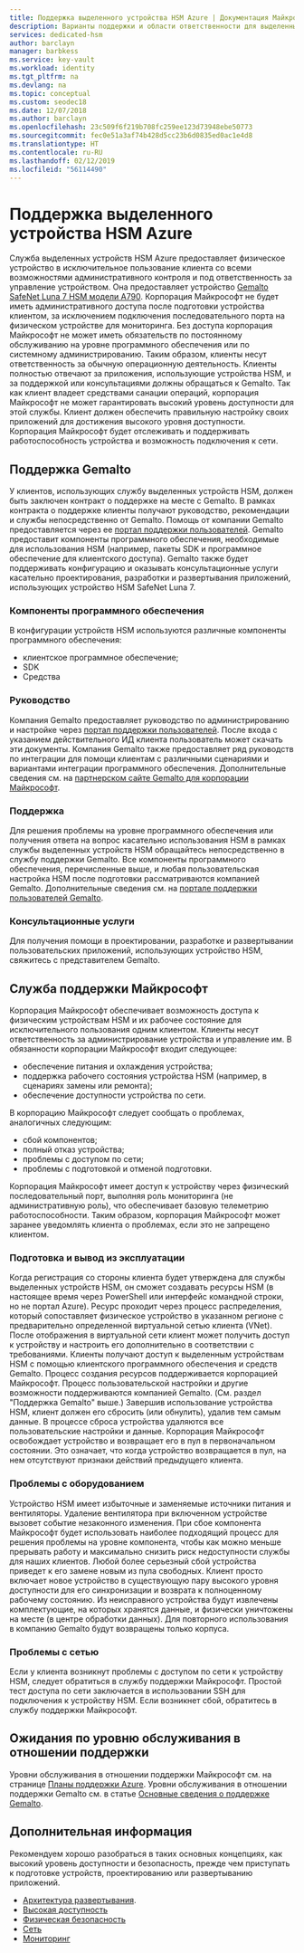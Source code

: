 ```yaml
---
title: Поддержка выделенного устройства HSM Azure | Документация Майкрософт
description: Варианты поддержки и области ответственности для выделенных устройств HSM Azure в различных сценариях
services: dedicated-hsm
author: barclayn
manager: barbkess
ms.service: key-vault
ms.workload: identity
ms.tgt_pltfrm: na
ms.devlang: na
ms.topic: conceptual
ms.custom: seodec18
ms.date: 12/07/2018
ms.author: barclayn
ms.openlocfilehash: 23c509f6f219b708fc259ee123d73948ebe50773
ms.sourcegitcommit: fec0e51a3af74b428d5cc23b6d0835ed0ac1e4d8
ms.translationtype: HT
ms.contentlocale: ru-RU
ms.lasthandoff: 02/12/2019
ms.locfileid: "56114490"
---
```

# <a name="azure-dedicated-hsm-supportability"></a>Поддержка выделенного устройства HSM Azure

Служба выделенных устройств HSM Azure предоставляет физическое устройство в исключительное пользование клиента со всеми возможностями административного контроля и под ответственность за управление устройством. Она предоставляет устройство [Gemalto SafeNet Luna 7 HSM модели A790](https://safenet.gemalto.com/data-encryption/hardware-security-modules-hsms/safenet-network-hsm/). Корпорация Майкрософт не будет иметь административного доступа после подготовки устройства клиентом, за исключением подключения последовательного порта на физическом устройстве для мониторинга.  Без доступа корпорация Майкрософт не может иметь обязательств по постоянному обслуживанию на уровне программного обеспечения или по системному администрированию. Таким образом, клиенты несут ответственность за обычную операционную деятельность.
Клиенты полностью отвечают за приложения, использующие устройства HSM, и за поддержкой или консультациями должны обращаться к Gemalto. Так как клиент владеет средствами санации операций, корпорация Майкрософт не может гарантировать высокий уровень доступности для этой службы. Клиент должен обеспечить правильную настройку своих приложений для достижения высокого уровня доступности. Корпорация Майкрософт будет отслеживать и поддерживать работоспособность устройства и возможность подключения к сети.

## <a name="gemalto-support"></a>Поддержка Gemalto

У клиентов, использующих службу выделенных устройств HSM, должен быть заключен контракт о поддержке на месте с Gemalto. В рамках контракта о поддержке клиенты получают руководство, рекомендации и службы непосредственно от Gemalto. Помощь от компании Gemalto предоставляется через ее [портал поддержки пользователей](https://supportportal.gemalto.com/csm/).
Gemalto предоставит компоненты программного обеспечения, необходимые для использования HSM (например, пакеты SDK и программное обеспечение для клиентского доступа). Gemalto также будет поддерживать конфигурацию и оказывать консультационные услуги касательно проектирования, разработки и развертывания приложений, использующих устройство HSM SafeNet Luna 7.

### <a name="software-components"></a>Компоненты программного обеспечения

В конфигурации устройств HSM используются различные компоненты программного обеспечения:

* клиентское программное обеспечение;
* SDK
* Средства

### <a name="guidance"></a>Руководство

Компания Gemalto предоставляет руководство по администрированию и настройке через [портал поддержки пользователей](https://supportportal.gemalto.com/csm/). После входа с указанием действительного ИД клиента пользователь может скачать эти документы. Компания Gemalto также предоставляет ряд руководств по интеграции для помощи клиентам с различными сценариями и вариантами интеграции программного обеспечения. Дополнительные сведения см. на [партнерском сайте Gemalto для корпорации Майкрософт](https://safenet.gemalto.com/partners/microsoft/).

### <a name="support"></a>Поддержка

Для решения проблемы на уровне программного обеспечения или получения ответа на вопрос касательно использования HSM в рамках службы выделенных устройств HSM обращайтесь непосредственно в службу поддержки Gemalto. Все компоненты программного обеспечения, перечисленные выше, и любая пользовательская настройка HSM после подготовки рассматриваются компанией Gemalto. Дополнительные сведения см. на [портале поддержки пользователей Gemalto](https://supportportal.gemalto.com/csm/).

### <a name="consulting-services"></a>Консультационные услуги

Для получения помощи в проектировании, разработке и развертывании пользовательских приложений, использующих устройство HSM, свяжитесь с представителем Gemalto.

## <a name="microsoft-support"></a>Служба поддержки Майкрософт

Корпорация Майкрософт обеспечивает возможность доступа к физическим устройствам HSM и их рабочее состояние для исключительного пользования одним клиентом. Клиенты несут ответственность за администрирование устройства и управление им. В обязанности корпорации Майкрософт входит следующее:

* обеспечение питания и охлаждения устройства;
* поддержка рабочего состояния устройства HSM (например, в сценариях замены или ремонта);
* обеспечение доступности устройства по сети.

В корпорацию Майкрософт следует сообщать о проблемах, аналогичных следующим:

* сбой компонентов;
* полный отказ устройства;
* проблемы с доступом по сети;
* проблемы с подготовкой и отменой подготовки.

Корпорация Майкрософт имеет доступ к устройству через физический последовательный порт, выполняя роль мониторинга (не административную роль), что обеспечивает базовую телеметрию работоспособности.  Таким образом, корпорация Майкрософт может заранее уведомлять клиента о проблемах, если это не запрещено клиентом. 

### <a name="provisioning-and-decommissioning"></a>Подготовка и вывод из эксплуатации

Когда регистрация со стороны клиента будет утверждена для службы выделенных устройств HSM, он сможет создавать ресурсы HSM (в настоящее время через PowerShell или интерфейс командной строки, но не портал Azure). Ресурс проходит через процесс распределения, который сопоставляет физическое устройство в указанном регионе с предварительно определенной виртуальной сетью клиента (VNet). После отображения в виртуальной сети клиент может получить доступ к устройству и настроить его дополнительно в соответствии с требованиями. Клиенты получают доступ к выделенным устройствам HSM с помощью клиентского программного обеспечения и средств Gemalto. Процесс создания ресурсов поддерживается корпорацией Майкрософт. Процесс пользовательской настройки и другие возможности поддерживаются компанией Gemalto. (См. раздел "Поддержка Gemalto" выше.) Завершив использование устройства HSM, клиент должен его сбросить (или обнулить), удалив тем самым данные. В процессе сброса устройства удаляются все пользовательские настройки и данные. Корпорация Майкрософт освобождает устройство и возвращает его в пул в первоначальном состоянии. Это означает, что когда устройство возвращается в пул, на нем отсутствуют признаки действий предыдущего клиента. 

### <a name="hardware-issues"></a>Проблемы с оборудованием

Устройство HSM имеет избыточные и заменяемые источники питания и вентиляторы. Удаление вентилятора при включенном устройстве вызовет событие незаконного изменения. При сбое компонента Майкрософт будет использовать наиболее подходящий процесс для решения проблемы на уровне компонента, чтобы как можно меньше прерывать работу и максимально снизить риск недоступности службы для наших клиентов.
Любой более серьезный сбой устройства приведет к его замене новым из пула свободных. Клиент просто включает новое устройство в существующую пару высокого уровня доступности для его синхронизации и возврата к полноценному рабочему состоянию. Из неисправного устройства будут извлечены комплектующие, на которых хранятся данные, и физически уничтожены на месте (в центре обработки данных). Для повторного использования в компанию Gemalto будут возвращены только корпуса.


### <a name="networking-issues"></a>Проблемы с сетью

Если у клиента возникнут проблемы с доступом по сети к устройству HSM, следует обратиться в службу поддержки Майкрософт. Простой тест доступа по сети заключается в использовании SSH для подключения к устройству HSM. Если возникнет сбой, обратитесь в службу поддержки Майкрософт.

## <a name="service-level-expectations-for-support"></a>Ожидания по уровню обслуживания в отношении поддержки

Уровни обслуживания в отношении поддержки Майкрософт см. на странице [Планы поддержки Azure](https://azure.microsoft.com/support/plans/).
Уровни обслуживания в отношении поддержки Gemalto см. в статье [Основные сведения о поддержке Gemalto](https://azure.microsoft.com/support/plans/).

## <a name="next-steps"></a>Дополнительная информация

Рекомендуем хорошо разобраться в таких основных концепциях, как высокий уровень доступности и безопасность, прежде чем приступать к подготовке устройств, проектированию или развертыванию приложений.

* [Архитектура развертывания](deployment-architecture.md).
* [Высокая доступность](high-availability.md)
* [Физическая безопасность](physical-security.md)
* [Сеть](networking.md)
* [Мониторинг](monitoring.md)